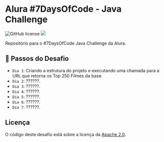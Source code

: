 # Alura #7DaysOfCode - Java Challenge

<div>
  <img alt="GitHub license" src="https://img.shields.io/github/license/ydirickson/Alura-7DaysOfCode?style=for-the-badge"></a>
  <img src="http://img.shields.io/static/v1?label=STATUS&message=EM%20DESENVOLVIMENTO&color=GREEN&style=for-the-badge"/>
</div>

Repositório para o #7DaysOfCode Java Challenge da Alura.

## :hammer: Passos do Desafio

 - `Dia 1`: Criando a estrutura do projeto e executando uma chamada para a URL que retorna os Top 250 Filmes da base.
 - `Dia 2`: ??????.
 - `Dia 3`: ??????.
 - `Dia 4`: ??????.
 - `Dia 5`: ??????.
 - `Dia 6`: ??????.
 - `Dia 7`: ??????.

## Licença

O código deste desafio está sobre a licença da [Apache 2.0](LICENSE).
